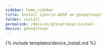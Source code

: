 ```yaml
---
sidebar: home_sidebar
title: Install Lynnrin-AOSP on gtesqltespr
folder: install
permalink: /devices/gtesqltespr/install
device: gtesqltespr
---
```

{% include templates/device_install.md %}

